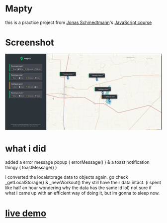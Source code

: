 # Mapty

this is a practice project from [Jonas Schmedtmann](https://www.udemy.com/user/jonasschmedtmann/)'s [JavaScript course](https://www.udemy.com/course/the-complete-javascript-course/)

# Screenshot

![Screenshot](./Screenshot.jpg)

# what i did

added a error message popup ( errorMessage() ) & a toast notification thingy ( toastMessage() )

i converted the localstorage data to objects again. go check \_getLocalStorage() & \_newWorkout() they still have their data intact. (i spent like half an hour wondering why the data has the same id lol)
not sure if what i came up with an efficient way of doing it, but im gonna to sleep now.

# [live demo](https://captkraken.github.io/mapty/)
